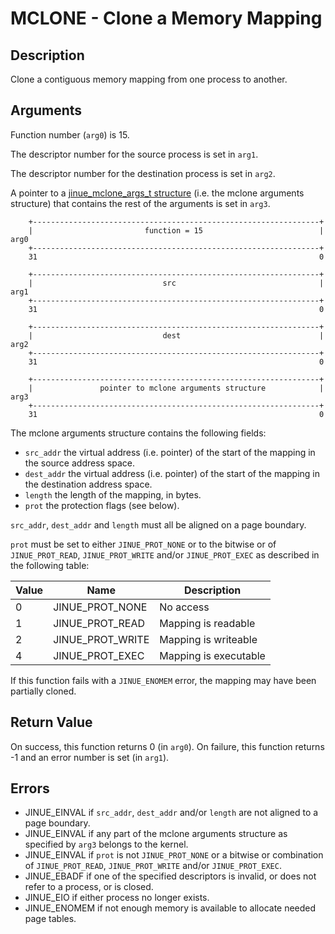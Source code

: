 # MCLONE - Clone a Memory Mapping

## Description

Clone a contiguous memory mapping from one process to another.

## Arguments

Function number (`arg0`) is 15.

The descriptor number for the source process is set in `arg1`.

The descriptor number for the destination process is set in `arg2`.

A pointer to a [jinue_mclone_args_t structure](../../include/jinue/shared/types.h)
(i.e. the mclone arguments structure) that contains the rest of the arguments is
set in `arg3`.

```
    +----------------------------------------------------------------+
    |                         function = 15                          |  arg0
    +----------------------------------------------------------------+
    31                                                               0
    
    +----------------------------------------------------------------+
    |                             src                                |  arg1
    +----------------------------------------------------------------+
    31                                                               0
    
    +----------------------------------------------------------------+
    |                             dest                               |  arg2
    +----------------------------------------------------------------+
    31                                                               0

    +----------------------------------------------------------------+
    |               pointer to mclone arguments structure            |  arg3
    +----------------------------------------------------------------+
    31                                                               0
```

The mclone arguments structure contains the following fields:

* `src_addr` the virtual address (i.e. pointer) of the start of the mapping in
the source address space.
* `dest_addr` the virtual address (i.e. pointer) of the start of the mapping in
the destination address space.
* `length` the length of the mapping, in bytes.
* `prot` the protection flags (see below).

`src_addr`, `dest_addr` and `length` must all be aligned on a page boundary.

`prot` must be set to either `JINUE_PROT_NONE` or to the bitwise or of
`JINUE_PROT_READ`, `JINUE_PROT_WRITE` and/or `JINUE_PROT_EXEC` as described in
the following table:

| Value | Name             | Description           |
|-------|------------------|-----------------------|
| 0     | JINUE_PROT_NONE  | No access             |
| 1     | JINUE_PROT_READ  | Mapping is readable   |
| 2     | JINUE_PROT_WRITE | Mapping is writeable  |
| 4     | JINUE_PROT_EXEC  | Mapping is executable |

If this function fails with a `JINUE_ENOMEM` error, the mapping may have been
partially cloned.

## Return Value

On success, this function returns 0 (in `arg0`). On failure, this function
returns -1 and an error number is set (in `arg1`).

## Errors

* JINUE_EINVAL if `src_addr`, `dest_addr` and/or `length` are not aligned to a
page boundary.
* JINUE_EINVAL if any part of the mclone arguments structure as specified by `arg3`
belongs to the kernel.
* JINUE_EINVAL if `prot` is not `JINUE_PROT_NONE` or a bitwise or combination of
`JINUE_PROT_READ`, `JINUE_PROT_WRITE` and/or `JINUE_PROT_EXEC`.
* JINUE_EBADF if one of the specified descriptors is invalid, or does not refer
to a process, or is closed.
* JINUE_EIO if either process no longer exists.
* JINUE_ENOMEM if not enough memory is available to allocate needed page tables.
